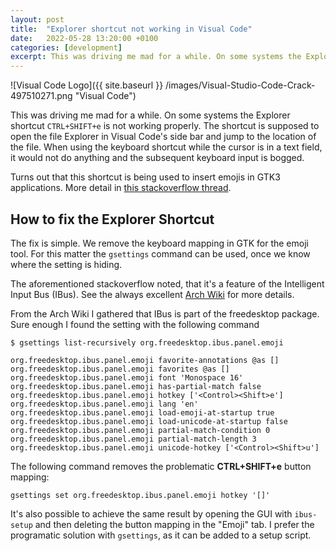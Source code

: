```yaml
---
layout: post
title:  "Explorer shortcut not working in Visual Code"
date:   2022-05-28 13:20:00 +0100
categories: [development]
excerpt: This was driving me mad for a while. On some systems the Explorer shortcut CTRL+SHIFT+e is not working properly. The shortcut is supposed to open the file Explorer in Visual Code's side bar and jump to the location of the file. When using the keyboard shortcut while the cursor is in a text field, it would not do anything and the subsequent keyboard input is bogged.
---
```


![Visual Code Logo]({{ site.baseurl }} /images/Visual-Studio-Code-Crack-497510271.png "Visual Code")


This was driving me mad for a while. On some systems the Explorer shortcut `CTRL+SHIFT+e` is not working properly. The shortcut is supposed to open the file Explorer in Visual Code's side bar and jump to the location of the file. When using the keyboard shortcut while the cursor is in a text field, it would not do anything and the subsequent keyboard input is bogged.

Turns out that this shortcut is being used to insert emojis in GTK3 applications. More detail in [this stackoverflow thread](https://stackoverflow.com/questions/52032340/ctrlshifte-inserts-special-characters-into-file-instead-of-showing-explorer-pa).

## How to fix the Explorer Shortcut
The fix is simple. We remove the keyboard mapping in GTK for the emoji tool. For this matter the `gsettings` command can be used, once we know where the setting is hiding.

The aforementioned stackoverflow noted, that it's a feature of the Intelligent Input Bus (IBus). See the always excellent [Arch Wiki](https://wiki.archlinux.org/title/IBus) for more details.

From the Arch Wiki I gathered that IBus is part of the freedesktop package. Sure enough I found the setting with the following command

```shell
$ gsettings list-recursively org.freedesktop.ibus.panel.emoji

org.freedesktop.ibus.panel.emoji favorite-annotations @as []
org.freedesktop.ibus.panel.emoji favorites @as []
org.freedesktop.ibus.panel.emoji font 'Monospace 16'
org.freedesktop.ibus.panel.emoji has-partial-match false
org.freedesktop.ibus.panel.emoji hotkey ['<Control><Shift>e']
org.freedesktop.ibus.panel.emoji lang 'en'
org.freedesktop.ibus.panel.emoji load-emoji-at-startup true
org.freedesktop.ibus.panel.emoji load-unicode-at-startup false
org.freedesktop.ibus.panel.emoji partial-match-condition 0
org.freedesktop.ibus.panel.emoji partial-match-length 3
org.freedesktop.ibus.panel.emoji unicode-hotkey ['<Control><Shift>u']
```

The following command removes the problematic **CTRL+SHIFT+e** button mapping:

```shell
gsettings set org.freedesktop.ibus.panel.emoji hotkey '[]'
```

It's also possible to achieve the same result by opening the GUI with `ibus-setup` and then deleting the button mapping in the "Emoji" tab. I prefer the programatic solution with `gsettings`, as it can be added to a setup script.